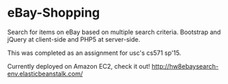 # eBay-Shopping
Search for items on eBay based on multiple search criteria. Bootstrap and jQuery at client-side and PHP5 at server-side. 

This was completed as an assignment for usc's cs571 sp'15. 

Currently deployed on Amazon EC2, check it out!
http://hw8ebaysearch-env.elasticbeanstalk.com/
